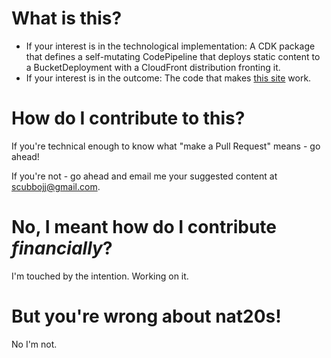 # What is this?

* If your interest is in the technological implementation: A CDK package that defines a
    self-mutating CodePipeline that deploys static content to a BucketDeployment with a CloudFront
    distribution fronting it.
* If your interest is in the outcome: The code that makes [this site](https://butirolledanat20.net/)
    work.

# How do I contribute to this?

If you're technical enough to know what "make a Pull Request" means - go ahead!

If you're not - go ahead and email me your suggested content at
[scubbojj@gmail.com](mailto:scubbojj@gmail.com).

# No, I meant how do I contribute _financially_?

I'm touched by the intention. Working on it.

# But you're wrong about nat20s!

No I'm not.
